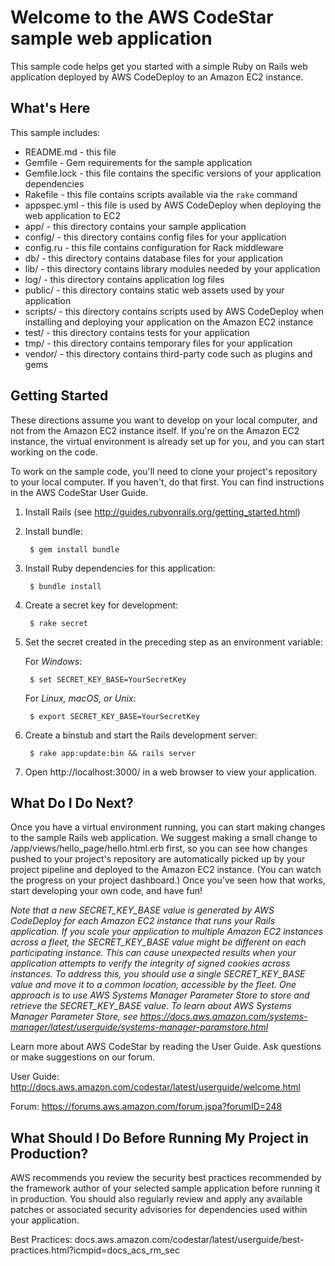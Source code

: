 Welcome to the AWS CodeStar sample web application
==================================================

This sample code helps get you started with a simple Ruby on Rails web application
deployed by AWS CodeDeploy to an Amazon EC2 instance.

What's Here
-----------

This sample includes:

* README.md - this file
* Gemfile - Gem requirements for the sample application
* Gemfile.lock - this file contains the specific versions of your application
  dependencies
* Rakefile - this file contains scripts available via the `rake` command
* appspec.yml - this file is used by AWS CodeDeploy when deploying the web
  application to EC2
* app/ - this directory contains your sample application
* config/ - this directory contains config files for your application
* config.ru - this file contains configuration for Rack middleware
* db/ - this directory contains database files for your application
* lib/ - this directory contains library modules needed by your application
* log/ - this directory contains application log files
* public/ - this directory contains static web assets used by your application
* scripts/ - this directory contains scripts used by AWS CodeDeploy when
  installing and deploying your application on the Amazon EC2 instance
* test/ - this directory contains tests for your application
* tmp/ - this directory contains temporary files for your application
* vendor/ - this directory contains third-party code such as plugins and gems


Getting Started
---------------

These directions assume you want to develop on your local computer, and not
from the Amazon EC2 instance itself. If you're on the Amazon EC2 instance, the
virtual environment is already set up for you, and you can start working on the
code.

To work on the sample code, you'll need to clone your project's repository to your
local computer. If you haven't, do that first. You can find instructions in the
AWS CodeStar User Guide.

1. Install Rails (see http://guides.rubyonrails.org/getting_started.html)

2. Install bundle:

        $ gem install bundle

3. Install Ruby dependencies for this application:

        $ bundle install

4. Create a secret key for development:

        $ rake secret

5. Set the secret created in the preceding step as an environment variable:

    For *Windows*:

        $ set SECRET_KEY_BASE=YourSecretKey

    For *Linux, macOS, or Unix*:

        $ export SECRET_KEY_BASE=YourSecretKey

6. Create a binstub and start the Rails development server:

        $ rake app:update:bin && rails server

7. Open http://localhost:3000/ in a web browser to view your application.

What Do I Do Next?
------------------

Once you have a virtual environment running, you can start making changes to
the sample Rails web application. We suggest making a small change to
/app/views/hello_page/hello.html.erb first, so you can see how changes pushed
to your project's repository are automatically picked up by your project pipeline
and deployed to the Amazon EC2 instance. (You can watch the progress on your project
dashboard.) Once you've seen how that works, start developing your own code, and have fun!

*Note that a new SECRET_KEY_BASE value is generated by AWS CodeDeploy for each Amazon EC2 instance that runs your Rails application. If you scale your application to multiple Amazon EC2 instances across a fleet, the SECRET_KEY_BASE value might be different on each participating instance. This can cause unexpected results when your application attempts to verify the integrity of signed cookies across instances. To address this, you should use a single SECRET_KEY_BASE value and move it to a common location, accessible by the fleet. One approach is to use AWS Systems Manager Parameter Store to store and retrieve the SECRET_KEY_BASE value. To learn about AWS Systems Manager Parameter Store, see https://docs.aws.amazon.com/systems-manager/latest/userguide/systems-manager-paramstore.html*

Learn more about AWS CodeStar by reading the User Guide.  Ask questions or make
suggestions on our forum.

User Guide: http://docs.aws.amazon.com/codestar/latest/userguide/welcome.html

Forum: https://forums.aws.amazon.com/forum.jspa?forumID=248

What Should I Do Before Running My Project in Production?
------------------

AWS recommends you review the security best practices recommended by the framework
author of your selected sample application before running it in production. You
should also regularly review and apply any available patches or associated security
advisories for dependencies used within your application.

Best Practices: docs.aws.amazon.com/codestar/latest/userguide/best-practices.html?icmpid=docs_acs_rm_sec
